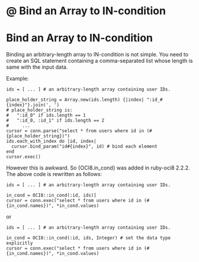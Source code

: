 # @ Bind an Array to IN-condition

Bind an Array to IN-condition
=============================

Binding an arbitrary-length array to IN-condition is not simple.
You need to create an SQL statement containing a comma-separated
list whose length is same with the input data.

Example:

    ids = [ ... ] # an arbitrary-length array containing user IDs.
    
    place_holder_string = Array.new(ids.length) {|index| ":id_#{index}"}.join(', ')
    # place_holder_string is:
    #   ":id_0" if ids.length == 1
    #   ":id_0, :id_1" if ids.length == 2
    #     ...
    cursor = conn.parse("select * from users where id in (#{place_holder_string})")
    ids.each_with_index do |id, index|
      cursor.bind_param("id#{index}", id) # bind each element
    end
    cursor.exec()

However this is awkward. So {OCI8.in_cond} was added in ruby-oci8 2.2.2.
The above code is rewritten as follows:

    ids = [ ... ] # an arbitrary-length array containing user IDs.
    
    in_cond = OCI8::in_cond(:id, ids)]
    cursor = conn.exec("select * from users where id in (#{in_cond.names})", *in_cond.values)

or

    ids = [ ... ] # an arbitrary-length array containing user IDs.
    
    in_cond = OCI8::in_cond(:id, ids, Integer) # set the data type explicitly
    cursor = conn.exec("select * from users where id in (#{in_cond.names})", *in_cond.values)
